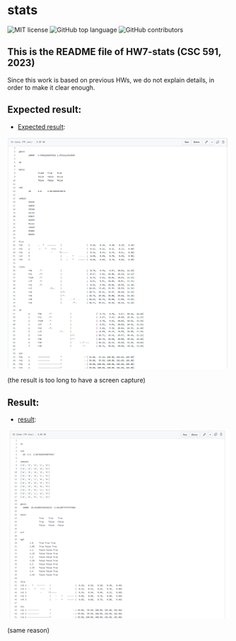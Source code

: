 # stats

<!-- ![Build test](https://img.shields.io/github/actions/workflow/status/yzhu27/xpln/test.yml) -->
![MIT license](https://img.shields.io/github/license/yzhu27/stats)
![GitHub top language](https://img.shields.io/github/languages/top/yzhu27/stats)
![GitHub contributors](https://img.shields.io/github/contributors/yzhu27/stats)

## This is the README file of HW7-stats (CSC 591, 2023)
Since this work is based on previous HWs, we do not explain details, in order to make it clear enough.


## Expected result:

* [Expected result](https://github.com/timm/tested/blob/main/etc/out/stats.out):

![expected result img](./etc/image/expected_result.png)

(the result is too long to have a screen capture)

## Result:

* [result](https://github.com/yzhu27/stats/blob/main/etc/out/stats.out):

![result img](./etc/image/result.png)

(same reason)
